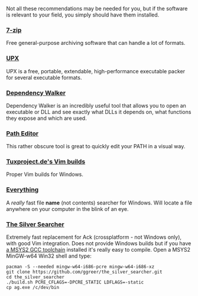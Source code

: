 Not all these recommendations may be needed for you, but if the software is relevant to your field, you simply should have them installed.

### [7-zip](http://www.7-zip.org/)

Free general-purpose archiving software that can handle a lot of formats.

### [UPX](http://upx.sourceforge.net/)

UPX is a free, portable, extendable, high-performance executable packer for several executable formats.

### [Dependency Walker](http://www.dependencywalker.com/)

Dependency Walker is an incredibly useful tool that allows you to open an executable or DLL and see exactly what DLLs it depends on, what functions they expose and which are used.

### [Path Editor](http://path-editor.software.informer.com/)

This rather obscure tool is great to quickly edit your PATH in a visual way.

### [Tuxproject.de's Vim builds](https://tuxproject.de/projects/vim/)

Proper Vim builds for Windows.

### [Everything](http://www.voidtools.com/)

A _really_ fast file __name__ (not contents) searcher for Windows. Will locate a file anywhere on your computer in the blink of an eye.

### [The Silver Searcher](https://github.com/ggreer/the_silver_searcher)

Extremely fast replacement for Ack (crossplatform - not Windows only), with good Vim integration. Does not provide Windows builds but if you have [a MSYS2 GCC toolchain](https://github.com/orlp/dev-on-windows/wiki/Installing-GCC) installed it's really easy to compile. Open a MSYS2 MinGW-w64 Win32 shell and type:

    pacman -S --needed mingw-w64-i686-pcre mingw-w64-i686-xz
    git clone https://github.com/ggreer/the_silver_searcher.git
    cd the_silver_searcher
    ./build.sh PCRE_CFLAGS=-DPCRE_STATIC LDFLAGS=-static
    cp ag.exe /c/dev/bin